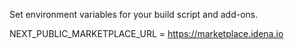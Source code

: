 Set environment variables for your build script and add-ons.

NEXT_PUBLIC_MARKETPLACE_URL = https://marketplace.idena.io
